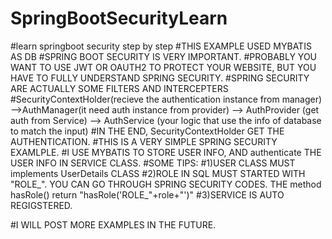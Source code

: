 # SpringBootSecurityLearn
#learn springboot security step by step
#THIS EXAMPLE USED MYBATIS AS DB
#SPRING BOOT SECURITY IS VERY IMPORTANT.
#PROBABLY YOU WANT TO USE JWT OR OAUTH2 TO PROTECT YOUR WEBSITE, BUT YOU HAVE TO FULLY UNDERSTAND SPRING SECURITY.
#SPRING SECURITY ARE ACTUALLY SOME FILTERS AND INTERCEPTERS
#SecurityContextHolder(recieve the authentication instance from manager)
-->AuthManager(it need auth instance from provider) 
--> AuthProvider (get auth from Service)
--> AuthService (your logic that use the info of database to match the input)
#IN THE END, SecurityContextHolder GET THE AUTHENTICATION.
#THIS IS A VERY SIMPLE SPRING SECURITY EXAMLPLE.
#I USE MYBATIS TO STORE USER INFO, AND authenticate THE USER INFO IN SERVICE CLASS.
#SOME TIPS:
#1)USER CLASS MUST implements UserDetails CLASS
#2)ROLE IN SQL MUST STARTED WITH "ROLE_". 
YOU CAN GO THROUGH SPRING SECURITY CODES. THE method hasRole() return "hasRole('ROLE_"+role+"')"
#3)SERVICE IS AUTO REGIGSTERED.

#I WILL POST MORE EXAMPLES IN THE FUTURE.
